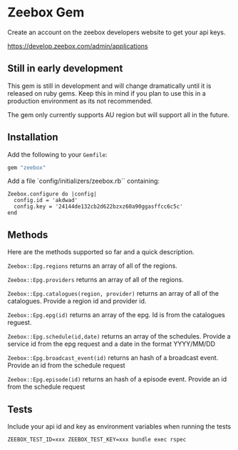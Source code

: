 # Zeebox Gem

Create an account on the zeebox developers website to get your api keys.

https://develop.zeebox.com/admin/applications

## Still in early development

This gem is still in development and will change dramatically until it is released on ruby gems. Keep this in mind if you plan to use this in a production environment as its not recommended.

The gem only currently supports AU region but will support all in the future.

## Installation

Add the following to your `Gemfile`:

```ruby
gem "zeebox"
```

Add a file `config/initializers/zeebox.rb`` containing:

```
Zeebox.configure do |config|
  config.id = 'akdwad'
  config.key = '24144de132cb2d622bzxz60a90ggasffcc6c5c'
end
```

## Methods

Here are the methods supported so far and a quick description.

``Zeebox::Epg.regions`` returns an array of all of the regions.

``Zeebox::Epg.providers`` returns an array of all of the regions.

``Zeebox::Epg.catalogues(region, provider)`` returns an array of all of the catalogues. Provide a region id and provider id.

``Zeebox::Epg.epg(id)`` returns an array of the epg. Id is from the catalogues reguest.

``Zeebox::Epg.schedule(id,date)`` returns an array of the schedules. Provide a service id from the epg request and a date in the format YYYY/MM/DD

``Zeebox::Epg.broadcast_event(id)`` returns an hash of a broadcast event. Provide an id from the schedule request

``Zeebox::Epg.episode(id)`` returns an hash of a episode event. Provide an id from the schedule request

## Tests

Include your api id and key as environment variables when running the tests

``ZEEBOX_TEST_ID=xxx ZEEBOX_TEST_KEY=xxx bundle exec rspec``
